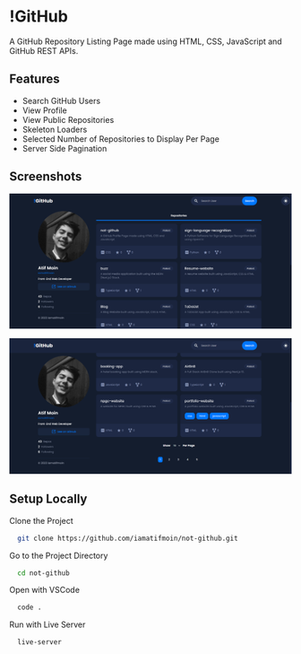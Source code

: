 # !GitHub

A GitHub Repository Listing Page made using HTML, CSS, JavaScript and GitHub REST APIs.

## Features

- Search GitHub Users
- View Profile
- View Public Repositories
- Skeleton Loaders
- Selected Number of Repositories to Display Per Page
- Server Side Pagination

## Screenshots

![Screenshot 1](./assets/images/not-github.png)

![Screenshot 2](./assets/images/not-github_2.png)

## Setup Locally

Clone the Project

```bash
  git clone https://github.com/iamatifmoin/not-github.git
```

Go to the Project Directory

```bash
  cd not-github
```

Open with VSCode

```bash
  code .
```

Run with Live Server

```bash
  live-server
```
